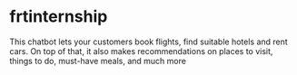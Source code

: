 # frtinternship
This chatbot lets your customers book flights, find suitable hotels and rent cars. On top of that, it also makes recommendations on places to visit, things to do, must-have meals, and much more
